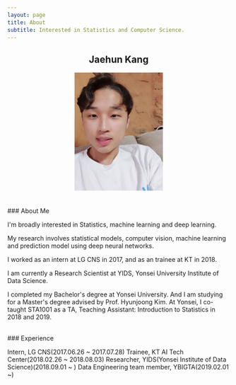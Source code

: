 ```yaml
---
layout: page
title: About
subtitle: Interested in Statistics and Computer Science.
---
```


## <center>Jaehun Kang</center>

<center><img src = '/img/about.jpg' width="200"/></center>    

<br>
<br>
### About Me

I'm broadly interested in Statistics, machine learning and deep learning.

My research involves statistical models, computer vision, machine learning and prediction model using deep neural networks.

I worked as an intern at LG CNS in 2017, and as an trainee at KT in 2018.

I am currently a Research Scientist at YIDS, Yonsei University Institute of Data Science.

I completed my Bachelor's degree at Yonsei University. And I am studying for a Master's degree advised by Prof. Hyunjoong Kim. At Yonsei, I co-taught STA1001 as a TA, Teaching Assistant: Introduction to Statistics in 2018 and 2019.

<br>
### Experience

Intern, LG CNS(2017.06.26 ~ 2017.07.28)
Trainee, KT AI Tech Center(2018.02.26 ~ 2018.08.03)
Researcher, YIDS(Yonsei Institute of Data Science)(2018.09.01 ~ )
Data Engineering team member, YBIGTA(2019.02.01 ~)
